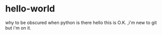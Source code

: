 # hello-world
why to be obscured when python is there
hello this is O.K. ,i'm new to git but i'm on it.

